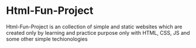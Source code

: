 # Html-Fun-Project
Html-Fun-Project is an collection of simple and static websites which are created only by learning and practice purpose only with HTML, CSS, JS and some other simple techionologies
